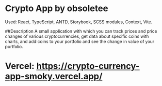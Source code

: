# Crypto App by obsoletee

Used: React, TypeScript, ANTD, Storybook, SCSS modules, Context, Vite.

##Description
A small application with which you can track prices and price changes of various cryptocurrencies, get data about specific coins with charts, and add coins to your portfolio and see the change in value of your portfolio.

# Vercel: https://crypto-currency-app-smoky.vercel.app/
